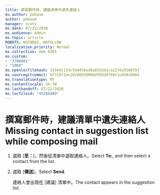 ```yaml
---
title: 撰寫郵件時，建議清單中遺失連絡人
ms.author: pebaum
author: pebaum
manager: scotv
ms.date: 07/22/2020
ms.audience: Admin
ms.topic: article
ROBOTS: NOINDEX, NOFOLLOW
localization_priority: Normal
ms.collection: Adm_O365
ms.custom:
- "3700001"
- "1060"
ms.openlocfilehash: 325bdc133c9a8458ad8a65b3d1ca2276a558bfbf
ms.sourcegitcommit: 6f7cbf1dc28c0693009ddf03d9768c1c65018964
ms.translationtype: MT
ms.contentlocale: zh-TW
ms.lasthandoff: 07/22/2020
ms.locfileid: "45266409"
---
```

# <a name="missing-contact-in-suggestion-list-while-composing-mail"></a><span data-ttu-id="9c204-102">撰寫郵件時，建議清單中遺失連絡人</span><span class="sxs-lookup"><span data-stu-id="9c204-102">Missing contact in suggestion list while composing mail</span></span>

1. <span data-ttu-id="9c204-103">選取 [**至：**]，然後從清單中選取連絡人。</span><span class="sxs-lookup"><span data-stu-id="9c204-103">Select **To:**, and then select a contact from the list.</span></span>
2. <span data-ttu-id="9c204-104">選取 [**傳送**]。</span><span class="sxs-lookup"><span data-stu-id="9c204-104">Select **Send**.</span></span>

    <span data-ttu-id="9c204-105">連絡人會出現在 [建議] 清單中。</span><span class="sxs-lookup"><span data-stu-id="9c204-105">The contact appears in the suggestion list.</span></span>
